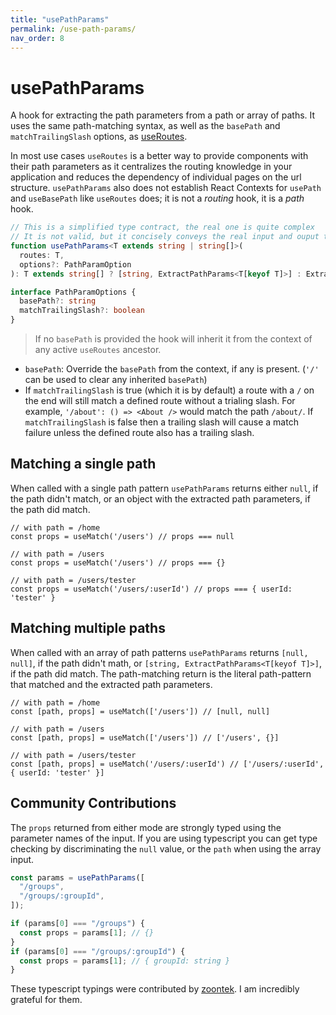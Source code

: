 ```yaml
---
title: "usePathParams"
permalink: /use-path-params/
nav_order: 8
---
```


# usePathParams

A hook for extracting the path parameters from a path or array of paths. It uses the same path-matching syntax, as well as the `basePath` and `matchTrailingSlash` options, as [useRoutes](/use-routes).

In most use cases `useRoutes` is a better way to provide components with their path parameters as it centralizes the routing knowledge in your application and reduces the dependency of individual pages on the url structure. `usePathParams` also does not establish React Contexts for `usePath` and `useBasePath` like `useRoutes` does; it is not a *routing* hook, it is a *path* hook.

```ts
// This is a simplified type contract, the real one is quite complex
// It is not valid, but it concisely conveys the real input and ouput types 
function usePathParams<T extends string | string[]>(
  routes: T,
  options?: PathParamOption
): T extends string[] ? [string, ExtractPathParams<T[keyof T]>] : ExtractPathParams<T>

interface PathParamOptions {
  basePath?: string
  matchTrailingSlash?: boolean
}
```

> If no `basePath` is provided the hook will inherit it from the context of any active `useRoutes` ancestor.

* `basePath`: Override the `basePath` from the context, if any is present. (`'/'` can be used to clear any inherited `basePath`)
* If `matchTrailingSlash` is true (which it is by default) a route with a `/` on the end will still match a defined route without a trialing slash. For example, `'/about': () => <About />` would match the path `/about/`. If `matchTrailingSlash` is false then a trailing slash will cause a match failure unless the defined route also has a trailing slash.

## Matching a single path

When called with a single path pattern `usePathParams` returns either `null`, if the path didn't match, or an object with the extracted path parameters, if the path did match.

```tsx
// with path = /home
const props = useMatch('/users') // props === null

// with path = /users
const props = useMatch('/users') // props === {}

// with path = /users/tester
const props = useMatch('/users/:userId') // props === { userId: 'tester' }
```

## Matching multiple paths

When called with an array of path patterns `usePathParams` returns `[null, null]`, if the path didn't math, or `[string, ExtractPathParams<T[keyof T]>]`, if the path did match. The path-matching return is the literal path-pattern that matched and the extracted path parameters.

```tsx
// with path = /home
const [path, props] = useMatch(['/users']) // [null, null]

// with path = /users
const [path, props] = useMatch(['/users']) // ['/users', {}]

// with path = /users/tester
const [path, props] = useMatch('/users/:userId') // ['/users/:userId', { userId: 'tester' }]
```

## Community Contributions

The `props` returned from either mode are strongly typed using the parameter names of the input. If you are using typescript you can get type checking by discriminating the `null` value, or the `path` when using the array input.

```ts
const params = usePathParams([
  "/groups",
  "/groups/:groupId",
]);

if (params[0] === "/groups") {
  const props = params[1]; // {}
}
if (params[0] === "/groups/:groupId") {
  const props = params[1]; // { groupId: string }
}
```

These typescript typings were contributed by [zoontek](https://github.com/kyeotic/raviger/pull/109#issuecomment-950228780). I am incredibly grateful for them.

